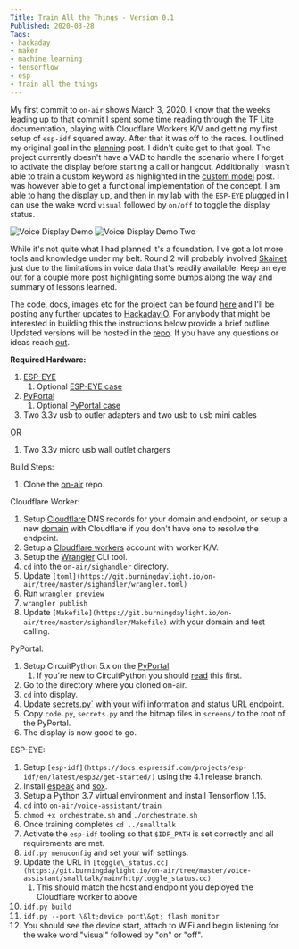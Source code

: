 ```yaml
---
Title: Train All the Things - Version 0.1
Published: 2020-03-28
Tags:
- hackaday
- maker
- machine learning
- tensorflow
- esp
- train all the things
---
```


My first commit to `on-air` shows March 3, 2020. I know that the weeks leading
up to that commit I spent some time reading through the TF Lite documentation,
playing with Cloudflare Workers K/V and getting my first setup of `esp-idf`
squared away. After that it was off to the races. I outlined my original goal
in the [planning](/posts/train-all-the-things-planning) post. I didn't quite
get to that goal. The project currently doesn't have a VAD to handle the
scenario where I forget to activate the display before starting a call or
hangout. Additionally I wasn't able to train a custom keyword as highlighted in
the [custom model](/posts/train-all-the-things-custom-model) post. I was
however able to get a functional implementation of the concept. I am able to
hang the display up, and then in my lab with the `ESP-EYE` plugged in I can use
the wake word `visual` followed by `on/off` to toggle the display status.

![Voice Display Demo](/assets/images/transition_one.gif)
![Voice Display Demo Two](/assets/images/transition_two_speed.gif)

While it's not quite what I had planned it's a foundation. I've got a lot more
tools and knowledge under my belt. Round 2 will probably involved
[Skainet](https://github.com/espressif/esp-skainet) just due to the limitations
in voice data that's readily available. Keep an eye out for a couple more post
highlighting some bumps along the way and summary of lessons learned.

The code, docs, images etc for the project can be found
[here](https://git.burningdaylight.io/on-air) and I'll be posting any further updates
to [HackadayIO](https://hackaday.io/project/170228-on-air). For anybody that
might be interested in building this the instructions below provide a brief
outline. Updated versions will be hosted in the
[repo](https://git.burningdaylight.io/on-air/tree/master/docs). If you have any
questions or ideas reach [out](mailto:n0mn0m@burningdaylight.io).

**Required Hardware:**

1. [ESP-EYE](https://www.espressif.com/en/products/hardware/esp-eye/overview)
    1. Optional [ESP-EYE case](https://www.thingiverse.com/thing:3586384)
2. [PyPortal](https://www.adafruit.com/product/4116)
    1. Optional [PyPortal case](https://www.thingiverse.com/thing:3469747)
3. Two 3.3v usb to outler adapters and two usb to usb mini cables

OR

1. Two 3.3v micro usb wall outlet chargers

Build Steps:

1. Clone the [on-air](https://git.burningdaylight.io/on-air) repo.

Cloudflare Worker:

1. Setup [Cloudflare](https://www.cloudflare.com/dns/)
 DNS records for your domain and endpoint, or setup a new [domain](https://www.cloudflare.com/products/registrar/)
 with Cloudflare if you don&#39;t have one to resolve the endpoint.
2. Setup a [Cloudflare workers](https://workers.cloudflare.com/) account with
 worker K/V.
3. Setup the [Wrangler](https://developers.cloudflare.com/workers/tooling/wrangler)
 CLI tool.
4. `cd` into the `on-air/sighandler` directory.
5. Update `[toml](https://git.burningdaylight.io/on-air/tree/master/sighandler/wrangler.toml)`
6. Run `wrangler preview`
7. `wrangler publish`
8. Update `[Makefile](https://git.burningdaylight.io/on-air/tree/master/sighandler/Makefile)`
 with your domain and test calling.

PyPortal:

1. Setup CircuitPython 5.x on the [PyPortal](https://circuitpython.org/board/pyportal/).
    1. If you&#39;re new to CircuitPython you should [read](https://learn.adafruit.com/welcome-to-circuitpython/circuitpython-essentials)
     this first.
2. Go to the directory where you cloned on-air.
3. `cd` into display.
4. Update [secrets.py`](https://git.burningdaylight.io/on-air/tree/master/display/secrets.py)
 with your wifi information and status URL endpoint.
5. Copy `code.py`, `secrets.py` and the bitmap files in `screens/` to the root
 of the PyPortal.
6. The display is now good to go.

ESP-EYE:

1. Setup `[esp-idf](https://docs.espressif.com/projects/esp-idf/en/latest/esp32/get-started/)`
 using the 4.1 release branch.
2. Install [espeak](http://espeak.sourceforge.net/) and [sox](http://sox.sourceforge.net/).
3. Setup a Python 3.7 virtual environment and install Tensorflow 1.15.
4. `cd` into `on-air/voice-assistant/train`
5. `chmod +x orchestrate.sh` and `./orchestrate.sh`
6. Once training completes `cd ../smalltalk`
7. Activate the `esp-idf` tooling so that `$IDF_PATH` is set correctly and all
 requirements are met.
8. `idf.py menuconfig` and set your wifi settings.
9. Update the URL in `[toggle\_status.cc](https://git.burningdaylight.io/on-air/tree/master/voice-assistant/smalltalk/main/http/toggle_status.cc)`
    1. This should match the host and endpoint you deployed the Cloudflare
     worker to above
10. `idf.py build`
11. `idf.py --port \&lt;device port\&gt; flash monitor`
12. You should see the device start, attach to WiFi and begin listening for the
 wake word &quot;visual&quot; followed by &quot;on&quot; or &quot;off&quot;.

